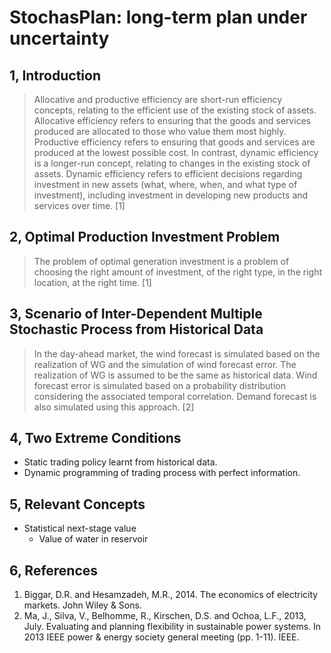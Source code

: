 
# StochasPlan: long-term plan under uncertainty

## 1, Introduction

> Allocative and productive efficiency are short-run efficiency concepts, relating to the efficient use of the existing stock of assets. Allocative efficiency refers to ensuring that the goods and services produced are allocated to those who value them most highly. Productive efficiency refers to ensuring that goods and services are produced at the lowest possible cost. In contrast, dynamic efficiency is a longer-run concept, relating to changes in the existing stock of assets. Dynamic efficiency refers to efficient decisions regarding investment in new assets (what, where, when, and what type of investment), including investment in developing new products and services over time. [1]

## 2, Optimal Production Investment Problem

> The problem of optimal generation investment is a problem of choosing the right amount of investment, of the right type, in the right location, at the right time. [1]

## 3, Scenario of Inter-Dependent Multiple Stochastic Process from Historical Data

> In the day-ahead market, the wind forecast is simulated based on the realization of WG and the simulation of wind forecast error. The realization of WG is assumed to be the same as historical data. Wind forecast error is simulated based on a probability distribution considering the associated temporal correlation. Demand forecast is also simulated using this approach. [2]

## 4, Two Extreme Conditions

- Static trading policy learnt from historical data.
- Dynamic programming of trading process with perfect information.

## 5, Relevant Concepts

* Statistical next-stage value
	- Value of water in reservoir

## 6, References

1. Biggar, D.R. and Hesamzadeh, M.R., 2014. The economics of electricity markets. John Wiley & Sons.
2. Ma, J., Silva, V., Belhomme, R., Kirschen, D.S. and Ochoa, L.F., 2013, July. Evaluating and planning flexibility in sustainable power systems. In 2013 IEEE power & energy society general meeting (pp. 1-11). IEEE.
